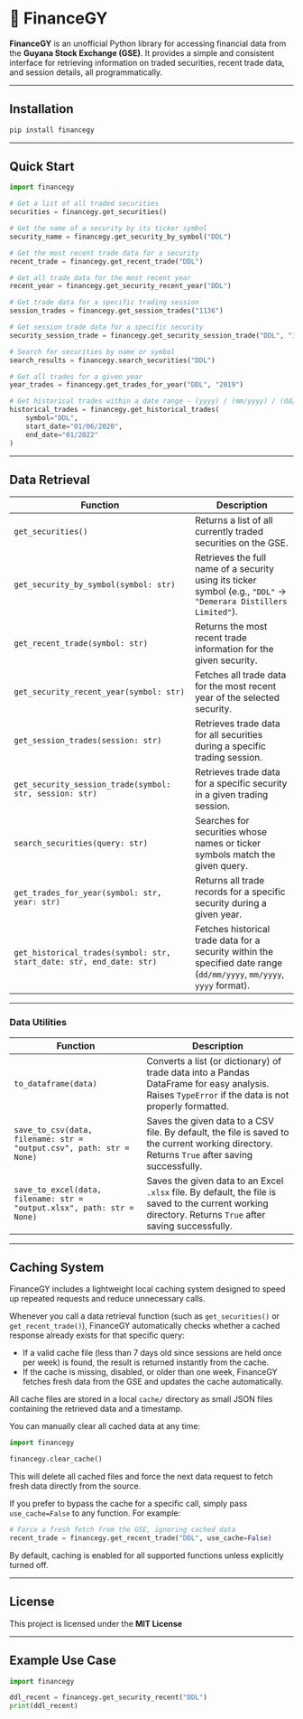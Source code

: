 # 🏦 FinanceGY

**FinanceGY** is an unofficial Python library for accessing financial data from the **Guyana Stock Exchange (GSE)**. It provides a simple and consistent interface for retrieving information on traded securities, recent trade data, and session details, all programmatically.

---

## Installation

```bash
pip install financegy
```

---

## Quick Start

```python
import financegy

# Get a list of all traded securities
securities = financegy.get_securities()

# Get the name of a security by its ticker symbol
security_name = financegy.get_security_by_symbol("DDL")

# Get the most recent trade data for a security
recent_trade = financegy.get_recent_trade("DDL")

# Get all trade data for the most recent year
recent_year = financegy.get_security_recent_year("DDL")

# Get trade data for a specific trading session
session_trades = financegy.get_session_trades("1136")

# Get session trade data for a specific security
security_session_trade = financegy.get_security_session_trade("DDL", "1136")

# Search for securities by name or symbol
search_results = financegy.search_securities("DDL")

# Get all trades for a given year
year_trades = financegy.get_trades_for_year("DDL", "2019")

# Get historical trades within a date range - (yyyy) / (mm/yyyy) / (dd/mm/yyyy)
historical_trades = financegy.get_historical_trades(
    symbol="DDL",
    start_date="01/06/2020",
    end_date="01/2022"
)
```

---

## Data Retrieval

| Function                                                             | Description                                                                                                            |
| -------------------------------------------------------------------- | ---------------------------------------------------------------------------------------------------------------------- |
| `get_securities()`                                                   | Returns a list of all currently traded securities on the GSE.                                                          |
| `get_security_by_symbol(symbol: str)`                                | Retrieves the full name of a security using its ticker symbol (e.g., `"DDL"` → `"Demerara Distillers Limited"`).       |
| `get_recent_trade(symbol: str)`                                      | Returns the most recent trade information for the given security.                                                      |
| `get_security_recent_year(symbol: str)`                              | Fetches all trade data for the most recent year of the selected security.                                              |
| `get_session_trades(session: str)`                                   | Retrieves trade data for all securities during a specific trading session.                                             |
| `get_security_session_trade(symbol: str, session: str)`              | Retrieves trade data for a specific security in a given trading session.                                               |
| `search_securities(query: str)`                                      | Searches for securities whose names or ticker symbols match the given query.                                           |
| `get_trades_for_year(symbol: str, year: str)`                        | Returns all trade records for a specific security during a given year.                                                 |
| `get_historical_trades(symbol: str, start_date: str, end_date: str)` | Fetches historical trade data for a security within the specified date range (`dd/mm/yyyy`, `mm/yyyy`, `yyyy` format). |

---

### Data Utilities

| Function                                                               | Description                                                                                                                                              |
| ---------------------------------------------------------------------- | -------------------------------------------------------------------------------------------------------------------------------------------------------- |
| `to_dataframe(data)`                                                   | Converts a list (or dictionary) of trade data into a Pandas DataFrame for easy analysis. Raises `TypeError` if the data is not properly formatted.       |
| `save_to_csv(data, filename: str = "output.csv", path: str = None)`    | Saves the given data to a CSV file. By default, the file is saved to the current working directory. Returns `True` after saving successfully.            |
| `save_to_excel(data, filename: str = "output.xlsx", path: str = None)` | Saves the given data to an Excel `.xlsx` file. By default, the file is saved to the current working directory. Returns `True` after saving successfully. |

---

## Caching System

FinanceGY includes a lightweight local caching system designed to speed up repeated requests and reduce unnecessary calls.

Whenever you call a data retrieval function (such as `get_securities()` or `get_recent_trade()`), FinanceGY automatically checks whether a cached response already exists for that specific query:

-   If a valid cache file (less than 7 days old since sessions are held once per week) is found, the result is returned instantly from the cache.
-   If the cache is missing, disabled, or older than one week, FinanceGY fetches fresh data from the GSE and updates the cache automatically.

All cache files are stored in a local `cache/` directory as small JSON files containing the retrieved data and a timestamp.

You can manually clear all cached data at any time:

```python
import financegy

financegy.clear_cache()
```

This will delete all cached files and force the next data request to fetch fresh data directly from the source.

If you prefer to bypass the cache for a specific call, simply pass `use_cache=False` to any function. For example:

```python
# Force a fresh fetch from the GSE, ignoring cached data
recent_trade = financegy.get_recent_trade("DDL", use_cache=False)
```

By default, caching is enabled for all supported functions unless explicitly turned off.

---

## License

This project is licensed under the **MIT License**

---

## Example Use Case

```python
import financegy

ddl_recent = financegy.get_security_recent("DDL")
print(ddl_recent)
```
